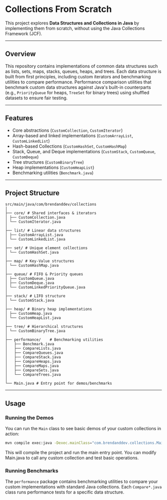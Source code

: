 # Collections From Scratch

This project explores **Data Structures and Collections in Java** by implementing them from scratch, without using the Java Collections Framework (JCF).

---

## Overview

This repository contains implementations of common data structures such as lists, sets, maps, stacks, queues, heaps, and trees.
Each data structure is built from first principles, including custom iterators and benchmarking utilities to compare performance.
Performance comparison utilities that benchmark custom data structures against Java's built-in counterparts (e.g., `PriorityQueue` for heaps, `TreeSet` for binary trees) using shuffled datasets to ensure fair testing.

---

## Features

- Core abstractions (`CustomCollection`, `CustomIterator`)  
- Array-based and linked implementations (`CustomArrayList`, `CustomLinkedList`)
- Hash-based Collections (`CustomHashSet`, `CustomHashMap`)
- Stack, Queue, and Deque implementations (`CustomStack`, `CustomQueue`, `CustomDeque`)
- Tree structures (`CustomBinaryTree`)
- Heap implementations (`CustomHeapList`)
- Benchmarking utilities (`Benchmark.java`)  

---

## Project Structure

```
src/main/java/com/brendanddev/collections
│
├── core/ # Shared interfaces & iterators
│ ├── CustomCollection.java
│ └── CustomIterator.java
│
├── list/ # Linear data structures
│ ├── CustomArrayList.java
│ └── CustomLinkedList.java
│
├── set/ # Unique element collections
│ └── CustomHashSet.java
│
├── map/ # Key-Value structures
│ └── CustomHashMap.java
│
├── queue/ # FIFO & Priority queues
│ ├── CustomQueue.java
│ ├── CustomDeque.java
│ └── CustomLinkedPriorityQueue.java
│
├── stack/ # LIFO structure
│ └── CustomStack.java
│
├── heap/ # Binary heap implementations
│ ├── CustomHeap.java
│ └── CustomHeapList.java
│
├── tree/ # Hierarchical structures
│ └── CustomBinaryTree.java
│
├── performance/    # Benchmarking utilities
│   ├── Benchmark.java
│   ├── CompareLists.java
│   ├── CompareQueues.java
│   ├── CompareStack.java
│   ├── CompareHeaps.java
│   ├── CompareMaps.java
│   ├── CompareSets.java
│   └── CompareTrees.java
│
└── Main.java # Entry point for demos/benchmarks
```

---

## Usage

### Running the Demos
You can run the `Main` class to see basic demos of your custom collections in action:

```bash
mvn compile exec:java -Dexec.mainClass="com.brendanddev.collections.Main"
```

This will compile the project and run the main entry point. You can modify Main.java to call any custom collection and test basic operations.

### Running Benchmarks

The `performance` package contains benchmarking utilities to compare your custom implementations with standard Java collections. Each `Compare*.java` class runs performance tests for a specific data structure.